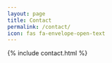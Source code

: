 ```yaml
---
layout: page
title: Contact
permalink: /contact/
icon: fas fa-envelope-open-text
---
```


{% include contact.html %}